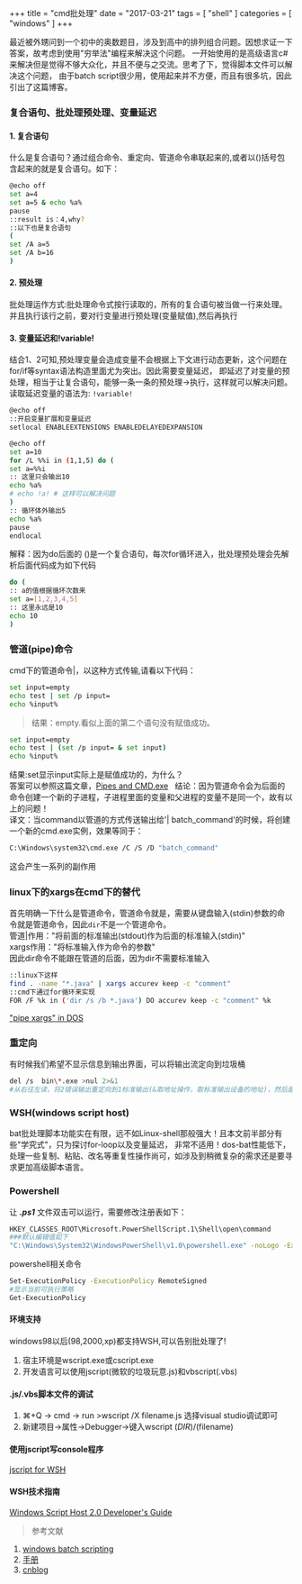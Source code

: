 +++
title = "cmd批处理"
date = "2017-03-21"
tags = [ "shell" ]
categories = [ "windows" ]
+++

最近被外甥问到一个初中的奥数题目，涉及到高中的排列组合问题。因想求证一下答案，故考虑到使用"穷举法"编程来解决这个问题。
一开始使用的是高级语言c#来解决但是觉得不够大众化，并且不便与之交流。思考了下，觉得脚本文件可以解决这个问题，
由于batch script很少用，使用起来并不方便，而且有很多坑，因此引出了这篇博客。
<!--more-->
### 复合语句、批处理预处理、变量延迟

#### 1. 复合语句
什么是复合语句？通过组合命令、重定向、管道命令串联起来的,或者以()括号包含起来的就是复合语句。如下：

```bash
@echo off
set a=4
set a=5 & echo %a%
pause
::result is：4,why?
::以下也是复合语句
(
set /A a=5
set /A b=16
)
```
#### 2. 预处理
批处理运作方式:批处理命令式按行读取的，所有的复合语句被当做一行来处理。并且执行该行之前，要对行变量进行预处理(变量赋值),然后再执行

#### 3. 变量延迟和!variable!
结合1、2可知,预处理变量会造成变量不会根据上下文进行动态更新，这个问题在for/if等syntax语法构造里面尤为突出。因此需要变量延迟，
即延迟了对变量的预处理，相当于让复合语句，能够一条一条的预处理->执行，这样就可以解决问题。  
读取延迟变量的语法为: `!variable!`

```bash
@echo off
::开启变量扩展和变量延迟
setlocal ENABLEEXTENSIONS ENABLEDELAYEDEXPANSION

@echo off
set a=10
for /L %%i in (1,1,5) do (
set a=%%i
:: 这里只会输出10
echo %a%
# echo !a! # 这样可以解决问题
)
:: 循环体外输出5
echo %a%
pause
endlocal
```
解释：因为do后面的 ()是一个复合语句，每次for循环进入，批处理预处理会先解析后面代码成为如下代码

```bash
do (
:: a的值根据循环次数来
set a=[1,2,3,4,5]
:: 这里永远是10
echo 10
)
```

### 管道(pipe)命令
cmd下的管道命令|，以这种方式传输,请看以下代码：

```bash
set input=empty
echo test | set /p input=
echo %input%
```
>结果：empty.看似上面的第二个语句没有赋值成功。

```bash
set input=empty
echo test | (set /p input= & set input)
echo %input%
```
结果:set显示input实际上是赋值成功的，为什么？  
答案可以参照这篇文章，[Pipes and CMD.exe](https://ss64.com/nt/syntax-redirection.html '点我访问')   
结论：因为管道命令会为后面的命令创建一个新的子进程，子进程里面的变量和父进程的变量不是同一个，故有以上的问题！  
译文：当command以管道的方式传送输出给'| batch_command'的时候，将创建一个新的cmd.exe实例，效果等同于：
```bash
C:\Windows\system32\cmd.exe /C /S /D "batch_command"
```
这会产生一系列的副作用

### linux下的xargs在cmd下的替代
首先明确一下什么是管道命令，管道命令就是，需要从键盘输入(stdin)参数的命令就是管道命令，因此`dir`不是一个管道命令。   
管道|作用："将前面的标准输出(stdout)作为后面的标准输入(stdin)"  
xargs作用："将标准输入作为命令的参数"  
因此dir命令不能跟在管道的后面，因为dir不需要标准输入

```bash
::linux下这样
find . -name "*.java" | xargs accurev keep -c "comment"
::cmd下通过for循环来实现
FOR /F %k in ('dir /s /b *.java') DO accurev keep -c "comment" %k
```
["pipe xargs" in DOS](https://davidpthomas.wordpress.com/2007/01/04/xargs-in-dos/ '点我访问')

### 重定向
有时候我们希望不显示信息到输出界面，可以将输出流定向到垃圾桶

```bash
del /s  bin\*.exe >nul 2>&1
#从右往左读，将2错误输出重定向到1标准输出(&取地址操作，取标准输出设备的地址)，然后是>nul将标准输出重定向到垃圾桶
```

### WSH(windows script host)
bat批处理脚本功能实在有限，远不如Linux-shell那般强大！且本文前半部分有些"学究式"，只为探讨for-loop以及变量延迟，
非常不适用！dos-bat性能低下，处理一些复制、粘贴、改名等重复性操作尚可，如涉及到稍微复杂的需求还是要寻求更加高级脚本语言。

### Powershell
让 ***.ps1*** 文件双击可以运行，需要修改注册表如下：
```sh
HKEY_CLASSES_ROOT\Microsoft.PowerShellScript.1\Shell\open\command
###默认编辑值如下
"C:\Windows\System32\WindowsPowerShell\v1.0\powershell.exe" -noLogo -ExecutionPolicy unrestricted -file "%1"
```
powershell相关命令
```sh
Set-ExecutionPolicy -ExecutionPolicy RemoteSigned
#显示当前可执行策略
Get-ExecutionPolicy
```

#### 环境支持
windows98以后(98,2000,xp)都支持WSH,可以告别批处理了!
1. 宿主环境是wscript.exe或cscript.exe
2. 开发语言可以使用jscript(微软的垃圾玩意.js)和vbscript(.vbs)

#### .js/.vbs脚本文件的调试

1. ⌘+Q -> cmd -> run >wscript /X filename.js 选择visual studio调试即可
2. 新建项目->属性->Debugger->键入wscript $(DIR)/$(filename)

#### 使用jscript写console程序

[jscript for WSH](./jsforWSH.html)

#### WSH技术指南

[Windows Script Host 2.0 Developer's Guide](../assets/WindowsScriptHost2.0Developer'sGuide.pdf "点我访问")

>参考文献

1. [windows batch scripting](http://steve-jansen.github.io/guides/windows-batch-scripting/index.html "点我访问")
2. [手册](https://ss64.com/nt/for_f.html "点我访问")
3. [cnblog](http://www.cnblogs.com/glaivelee/archive/2009/10/07/1578737.html "点我访问")
